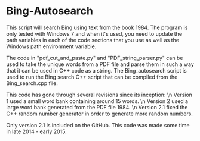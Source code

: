 # Bing-Autosearch

This script will search Bing using text from the book 1984.  The program is only tested with Windows 7 and when 
it's used, you need to update the path variables in each of the code sections that you use as well as the 
Windows path environment variable.

The code in "pdf_cut_and_paste.py" and "PDF_string_parser.py" can be used to take the unique words from a PDF 
file and parse them in such a way that it can be used in C++ code as a string.  The Bing_autosearch script is 
used to run the Bing search C++ script that can be compiled from the Bing_search.cpp file.  

This code has gone through several revisions since its inception: \n
Version 1 used a small word bank containing around 15 words. \n
Version 2 used a large word bank generated from the PDF file 1984. \n
Version 2.1 fixed the C++ random number generator in order to generate more random numbers.

Only version 2.1 is included on the GitHub.  This code was made some time in late 2014 - early 2015.

